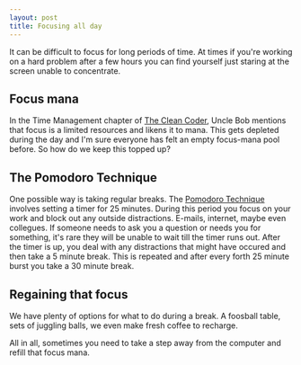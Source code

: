```yaml
---
layout: post
title: Focusing all day
---
```


It can be difficult to focus for long periods of time. 
At times if you're working on a hard problem after a few hours you can find yourself just staring at the screen unable to concentrate.

## Focus mana

In the Time Management chapter of [The Clean Coder][1], Uncle Bob mentions that focus is a limited resources and likens it to mana. 
This gets depleted during the day and I'm sure everyone has felt an empty focus-mana pool before.
So how do we keep this topped up?

## The Pomodoro Technique

One possible way is taking regular breaks. The [Pomodoro Technique][2] involves setting a timer for 25 minutes. During this period you focus on your work and block out any outside distractions. E-mails, internet, maybe even collegues.
If someone needs to ask you a question or needs you for something, it's rare they will be unable to wait till the timer runs out. 
After the timer is up, you deal with any distractions that might have occured and then take a 5 minute break. 
This is repeated and after every forth 25 minute burst you take a 30 minute break.

## Regaining that focus

We have plenty of options for what to do during a break. A foosball table, sets of juggling balls, we even make fresh coffee to recharge.


All in all, sometimes you need to take a step away from the computer and refill that focus mana.

[1]: http://www.amazon.co.uk/The-Clean-Coder-Professional-Programmers/dp/0137081073
[2]: http://en.wikipedia.org/wiki/Pomodoro_Technique
